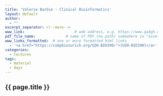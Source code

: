 ```yaml
---
title: 'Valerie Barbie - Clinical Bioinformatics'
layout: default
author:
  - ""
excerpt_separator: <!--more-->
www_link: 						# web address, e.g. https://www.ga4gh.org; auto-linked
pdf_file_name: 				# name of PDF (no path) somewhere in "assets"; auto-linked
www_links_formatted:  # one or more formatted html links
  - '<a href="https://compbiozurich.org/UZH-BIO390/">[UZH-BIO390]</a>'
categories:
  - lectures
tags:
  - material
  - days
---
```


## {{ page.title }}

<!--more-->

